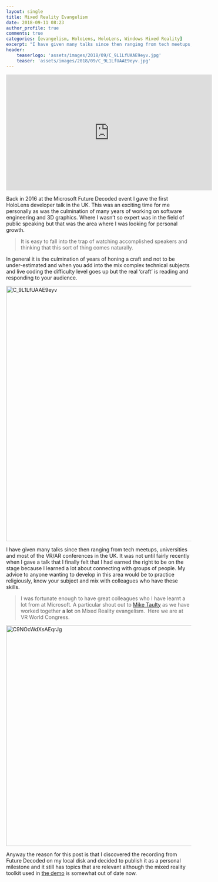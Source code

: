 ```yaml
---
layout: single
title: Mixed Reality Evangelism
date: 2018-09-11 08:23
author_profile: true
comments: true
categories: [evangelism, HoloLens, HoloLens, Windows Mixed Reality]
excerpt: "I have given many talks since then ranging from tech meetups, universities and most of the VR/AR conferences in the UK. It was not until fairly recently when I gave a talk that..."
header:
    teaserlogo: 'assets/images/2018/09/C_9L1LfUAAE9eyv.jpg'
    teaser: 'assets/images/2018/09/C_9L1LfUAAE9eyv.jpg'
---
```

<iframe src="https://www.youtube.com/embed/OhuC8Udhnv8" width="560" height="315" frameborder="0" allowfullscreen="allowfullscreen"></iframe>

Back in 2016 at the Microsoft Future Decoded event I gave the first HoloLens developer talk in the UK. This was an exciting time for me personally as was the culmination of many years of working on software engineering and 3D graphics. Where I wasn’t so expert was in the field of public speaking but that was the area where I was looking for personal growth.
<blockquote>It is easy to fall into the trap of watching accomplished speakers and thinking that this sort of thing comes naturally.</blockquote>
In general it is the culmination of years of honing a craft and not to be under-estimated and when you add into the mix complex technical subjects and live coding the difficulty level goes up but the real ‘craft’ is reading and responding to your audience.

<a href="{{ site.baseurl }}/assets/images/2018/09/C_9L1LfUAAE9eyv.jpg"><img style="display: inline; background-image: none;" title="C_9L1LfUAAE9eyv" src="{{ site.baseurl }}/assets/images/2018/09/C_9L1LfUAAE9eyv_thumb.jpg" alt="C_9L1LfUAAE9eyv" width="806" height="694" border="0" /></a>

I have given many talks since then ranging from tech meetups, universities and most of the VR/AR conferences in the UK. It was not until fairly recently when I gave a talk that I finally felt that I had earned the right to be on the stage because I learned a lot about connecting with groups of people. My advice to anyone wanting to develop in this area would be to practice religiously, know your subject and mix with colleagues who have these skills.
<blockquote>I was fortunate enough to have great colleagues who I have learnt a lot from at Microsoft. A particular shout out to <a href="https://mtaulty.com/" target="_blank" rel="noopener">Mike Taulty</a> as we have worked together <strong>a lot</strong> on Mixed Reality evangelism.  Here we are at VR World Congress.</blockquote>
<a href="{{ site.baseurl }}/assets/images/2018/09/C9NOcWdXsAEqrJg.jpg"><img style="display: inline; background-image: none;" title="C9NOcWdXsAEqrJg" src="{{ site.baseurl }}/assets/images/2018/09/C9NOcWdXsAEqrJg_thumb.jpg" alt="C9NOcWdXsAEqrJg" width="696" height="600" border="0" /></a>

Anyway the reason for this post is that I discovered the recording from Future Decoded on my local disk and decided to publish it as a personal milestone and it still has topics that are relevant although the mixed reality toolkit used in <a href="https://github.com/peted70/fd-holodemo" target="_blank" rel="noopener">the demo</a> is somewhat out of date now.

